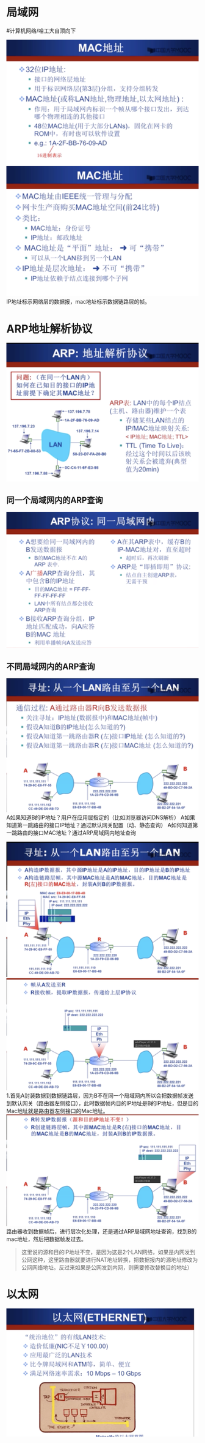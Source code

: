 # 局域网
#计算机网络/哈工大自顶向下

![](%E5%B1%80%E5%9F%9F%E7%BD%91/02BCCF16-330C-41BF-AF15-C0A983134750.png)
![](%E5%B1%80%E5%9F%9F%E7%BD%91/9806B7BF-2239-41E2-832D-5915D496E8F4.png)
IP地址标示网络层的数据报，mac地址标示数据链路层的帧。

# ARP地址解析协议
![](%E5%B1%80%E5%9F%9F%E7%BD%91/DE82C856-6669-423A-B5F4-9A30D3B236D2.png)

## 同一个局域网内的ARP查询
![](%E5%B1%80%E5%9F%9F%E7%BD%91/9E2C981E-1ABD-4410-A386-9BCC1E6E7D01.png)

## 不同局域网内的ARP查询
![](%E5%B1%80%E5%9F%9F%E7%BD%91/97F1F252-5781-4147-B174-6A7B8A64576C.png)
A如果知道B的IP地址？用户在应用层指定的（比如浏览器访问DNS解析）
A如果知道第一跳路由的接口IP地址？通过默认网关配置（动、静态查询）
A如何知道第一跳路由的接口MAC地址？通过ARP局域网内地址查询

![](%E5%B1%80%E5%9F%9F%E7%BD%91/CD6D44C2-7FC9-4874-AA5C-930075A1806E.png)
![](%E5%B1%80%E5%9F%9F%E7%BD%91/C3825737-F34C-4F53-BE21-3C85629713C6.png)
1.首先A封装数据到数据链路层，因为B不在同一个局域网内所以会把数据帧发送到默认网关（路由器左侧接口），此时数据帧内目的IP地址是B的IP地址，但是目的Mac地址就是路由器左侧接口的Mac地址。
![](%E5%B1%80%E5%9F%9F%E7%BD%91/1610CD35-9547-41AC-B0B6-23374D073FE7.png)
路由器收到数据帧后，进行层次化处理，还是通过ARP局域网地址查询，找到B的mac地址，然后把数据帧发过去。

> 这里说的源和目的IP地址不变，是因为这是2个LAN网络，如果是内网发到公网这种，这里路由器就要进行NAT地址转换，把数据报内的源地址修改为公网网络地址。反过来如果是公网发到内网，则需要修改替换目的地址）  

# 以太网
![](%E5%B1%80%E5%9F%9F%E7%BD%91/DE0E0410-5EA6-4259-84BE-AB474934B86A.png)



